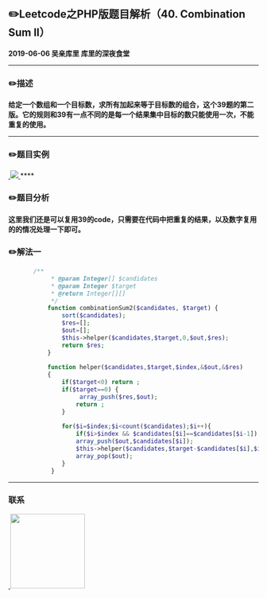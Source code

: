 ## :pencil2:Leetcode之PHP版题目解析（40. Combination Sum II）
**2019-06-06 吴亲库里 库里的深夜食堂**
****
### :pencil2:描述
 **给定一个数组和一个目标数，求所有加起来等于目标数的组合，这个39题的第二版。它的规则和39有一点不同的是每一个结果集中目标的数只能使用一次，不能重复的使用。**
****
### :pencil2:题目实例
<a href="https://github.com/wuqinqiang/">
​    <img src="https://github.com/wuqinqiang/Lettcode-php/blob/master/images/40.png">
</a> 
****

### :pencil2:题目分析
**这里我们还是可以复用39的code，只需要在代码中把重复的结果，以及数字复用的的情况处理一下即可。**
### :pencil2:解法一
```php
       /**
            * @param Integer[] $candidates
            * @param Integer $target
            * @return Integer[][]
            */
           function combinationSum2($candidates, $target) {
               sort($candidates);
               $res=[];
               $out=[];
               $this->helper($candidates,$target,0,$out,$res);
               return $res;
           }
           
           function helper($candidates,$target,$index,&$out,&$res)
           {
               if($target<0) return ;
               if($target==0) {
                    array_push($res,$out); 
                   return ;
               }
               
               for($i=$index;$i<count($candidates);$i++){
                   if($i>$index && $candidates[$i]==$candidates[$i-1]) continue;
                   array_push($out,$candidates[$i]);
                   $this->helper($candidates,$target-$candidates[$i],$i+1,$out,$res);
                   array_pop($out);
               }
            }
```
****

### 联系

<a href="https://github.com/wuqinqiang/">
​    <img src="https://github.com/wuqinqiang/Lettcode-php/blob/master/qrcode_for_gh_c194f9d4cdb1_430.jpg" width="150px" height="150px">
</a> 
   
    
    
    

